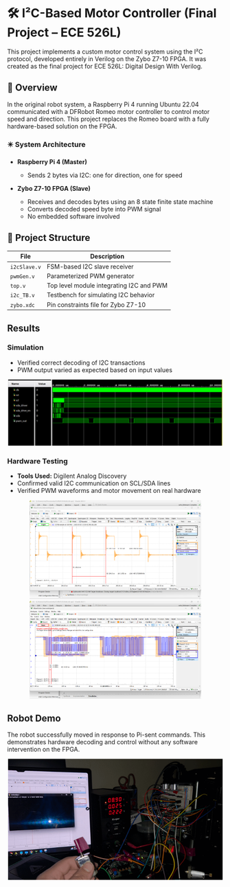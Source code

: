 # 🛠️ I²C-Based Motor Controller (Final Project – ECE 526L)

This project implements a custom motor control system using the I²C protocol, developed entirely in Verilog on the Zybo Z7-10 FPGA. It was created as the final project for ECE 526L: Digital Design With Verilog.

## 🔧 Overview

In the original robot system, a Raspberry Pi 4 running Ubuntu 22.04 communicated with a DFRobot Romeo motor controller to control motor speed and direction. This project replaces the Romeo board with a fully hardware-based solution on the FPGA.

### ✴️ System Architecture

- **Raspberry Pi 4 (Master)**
  - Sends 2 bytes via I2C: one for direction, one for speed

- **Zybo Z7-10 FPGA (Slave)**
  - Receives and decodes bytes using an 8 state finite state machine
  - Converts decoded speed byte into PWM signal
  - No embedded software involved

## 📁 Project Structure

| File         | Description                                       |
|--------------|---------------------------------------------------|
| `i2cSlave.v` | FSM-based I2C slave receiver                     |
| `pwmGen.v`   | Parameterized PWM generator                       |
| `top.v`      | Top level module integrating I2C and PWM          |
| `i2c_TB.v`   | Testbench for simulating I2C behavior             |
| `zybo.xdc` | Pin constraints file for Zybo Z7-10         |

## Results

### Simulation
- Verified correct decoding of I2C transactions
- PWM output varied as expected based on input values

<p align="center">
  <img src="../img/waveform.png" width="500"/>
</p>

### Hardware Testing
- **Tools Used:** Digilent Analog Discovery
- Confirmed valid I2C communication on SCL/SDA lines
- Verified PWM waveforms and motor movement on real hardware

<p align="center">
  <img src="../img/pwm.png" width="400"/>
  <img src="../img/i2c.png" width="400"/>
</p>

## Robot Demo

The robot successfully moved in response to Pi-sent commands. This demonstrates hardware decoding and control without any software intervention on the FPGA.

<p align="center">
  <img src="../img/MotorMovement.gif" width="500"/>
</p>